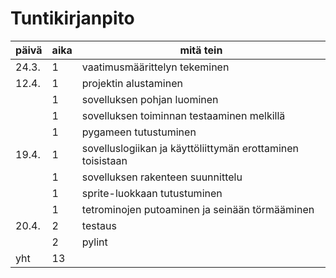 # Tuntikirjanpito

päivä|aika|mitä tein
|---|---|---
|24.3.|1|vaatimusmäärittelyn tekeminen
|12.4.|1|projektin alustaminen
| |1|sovelluksen pohjan luominen
| |1|sovelluksen toiminnan testaaminen melkillä
| |1|pygameen tutustuminen
|19.4.|1|sovelluslogiikan ja käyttöliittymän erottaminen toisistaan
| |1|sovelluksen rakenteen suunnittelu
| |1|sprite-luokkaan tutustuminen
| |1|tetrominojen putoaminen ja seinään törmääminen
|20.4.|2|testaus
| |2|pylint
|yht|13|
